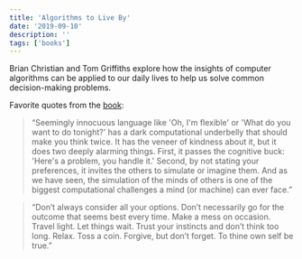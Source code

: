 ```yaml
---
title: 'Algorithms to Live By'
date: '2019-09-10'
description: ''
tags: ['books']
---
```


Brian Christian and Tom Griffiths explore how the insights of computer algorithms can be applied to our daily lives to help us solve common decision-making problems.

Favorite quotes from the [book](http://amzn.eu/8ZVkS8p):

> “Seemingly innocuous language like 'Oh, I'm flexible' or 'What do you want to do tonight?' has a dark computational underbelly that should make you think twice. It has the veneer of kindness about it, but it does two deeply alarming things. First, it passes the cognitive buck: 'Here's a problem, you handle it.' Second, by not stating your preferences, it invites the others to simulate or imagine them. And as we have seen, the simulation of the minds of others is one of the biggest computational challenges a mind (or machine) can ever face.”

> “Don’t always consider all your options. Don’t necessarily go for the outcome that seems best every time. Make a mess on occasion. Travel light. Let things wait. Trust your instincts and don’t think too long. Relax. Toss a coin. Forgive, but don’t forget. To thine own self be true.”
